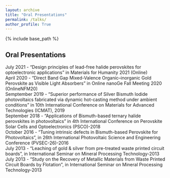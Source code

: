 ```yaml
---
layout: archive
title: "Oral Presentations"
permalink: /talks/
author_profile: True
---
```


{% include base_path %}
<h2> Oral Presentations </h2>
July 2021 - “Design principles of lead-free halide perovskites for optoelectronic applications” in Materials for Humanity 2021 (Online) <Br>
April 2020 - “Direct Band Gap Mixed-Valence Organic–inorganic Gold Perovskite as Visible Light Absorbers” in Online nanoGe Fall Meeting 2020 (OnlineNFM20) <Br>
Semptember 2019 - “Superior performance of Silver Bismuth Iodide photovoltaics fabricated via dynamic hot-casting method under ambient conditions” in 10th International Conference on Materials for Advanced Technologies (ICMAT), 2019 <Br>
September 2018 - “Applications of Bismuth-based ternary halide perovskites in photovoltaics” in 4th International Conference on Perovskite Solar Cells and Optoelectronics (PSCO)-2018 <Br> 
October 2016 - “Tuning intrinsic defects in Bismuth-based Perovskite for Photovoltaics”, in 26th International Photovoltaic Science and Engineering Conference (PVSEC-26)-2016 <Br>
July 2013 - “Leaching of gold & silver from pre-treated waste printed circuit boards”, in International Seminar on Mineral Processing Technology-2013 <Br>
July 2013 - “Study on the Recovery of Metallic Materials from Waste Printed Circuit Boards by Flotation”, in International Seminar on Mineral Processing Technology-2013 <Br> 
